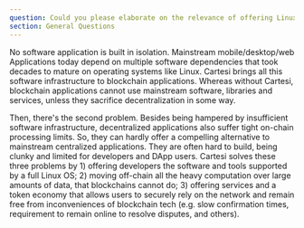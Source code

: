 ```yaml
---
question: Could you please elaborate on the relevance of offering Linux and its supported software stacks?
section: General Questions
---
```


No software application is built in isolation. Mainstream mobile/desktop/web Applications today depend on multiple software dependencies that took decades to mature on operating systems like Linux. Cartesi brings all this software infrastructure to blockchain applications. Whereas without Cartesi, blockchain applications cannot use mainstream software, libraries and services, unless they sacrifice decentralization in some way.

Then, there's the second problem. Besides being hampered by insufficient software infrastructure, decentralized applications also suffer tight on-chain processing limits. So, they can hardly offer a compelling alternative to mainstream centralized applications. They are often hard to build, being clunky and limited for developers and DApp users. Cartesi solves these three problems by 1) offering developers the software and tools supported by a full Linux OS; 2) moving off-chain all the heavy computation over large amounts of data, that blockchains cannot do; 3) offering services and a token economy that allows users to securely rely on the network and remain free from inconveniences of blockchain tech (e.g. slow confirmation times, requirement to remain online to resolve disputes, and others).
